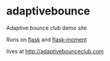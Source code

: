 adaptivebounce
==============

Adaptive bounce club demo site

Runs on [flask](https://github.com/mitsuhiko/flask) and [flask-moment](https://github.com/miguelgrinberg/Flask-Moment)

lives at http://adaptivebounceclub.com
